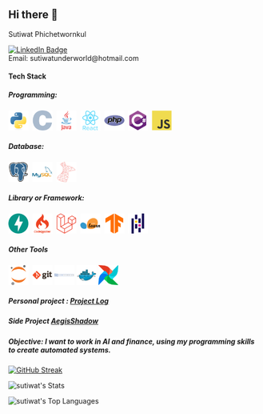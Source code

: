 ## Hi there 👋

Sutiwat Phichetwornkul

<div id="badges">
  <a href="https://www.linkedin.com/in/sutiwatp/"><img src="https://img.shields.io/badge/LinkedIn-blue?style=for-the-badge&logo=linkedin&logoColor=white" alt="LinkedIn Badge"/></a>
  <br/>Email: sutiwatunderworld@hotmail.com
</div>

<!--
**sutiwat/sutiwat** is a ✨ _special_ ✨ repository because its `README.md` (this file) appears on your GitHub profile.

Here are some ideas to get you started:

- 🔭 I’m currently working on ...
- 🌱 I’m currently learning ...
- 👯 I’m looking to collaborate on ...
- 🤔 I’m looking for help with ...
- 💬 Ask me about ...
- 📫 How to reach me: ...
- 😄 Pronouns: ...
- ⚡ Fun fact: ...
-->
<h4>Tech Stack</h4>
<h5>Programming:</h5>
<div>
   <img src="https://github.com/devicons/devicon/blob/master/icons/python/python-original.svg" title="python" alt="python" width="40" height="40"/>&nbsp;
   <img src="https://github.com/devicons/devicon/blob/master/icons/c/c-original.svg" title="c" alt="c" width="40" height="40"/>&nbsp;
  <img src="https://github.com/devicons/devicon/blob/master/icons/java/java-original-wordmark.svg" title="Java" alt="Java" width="40" height="40"/>&nbsp;
  <img src="https://github.com/devicons/devicon/blob/master/icons/react/react-original-wordmark.svg" title="React" alt="React" width="40" height="40"/>&nbsp;
  <img src="https://github.com/devicons/devicon/blob/master/icons/php/php-original.svg" title="Php" alt="Php" width="40" height="40"/>&nbsp;
  <img src="https://github.com/devicons/devicon/blob/master/icons/csharp/csharp-original.svg" title="csharp" alt="csharp" width="40" height="40"/>&nbsp;
  <img src="https://github.com/devicons/devicon/blob/master/icons/javascript/javascript-original.svg" title="Javascript" alt="Javascript" width="40" height="40"/>&nbsp;
</div>
<h5>Database:</h5>
<div>
    <img src="https://github.com/devicons/devicon/blob/master/icons/postgresql/postgresql-original.svg" title="postgresq" alt="postgresq" width="40" height="40"/>&nbsp;
  <img src="https://github.com/devicons/devicon/blob/master/icons/mysql/mysql-original-wordmark.svg" title="MySQL"  alt="MySQL" width="40" height="40"/>&nbsp;
   <img src="https://github.com/devicons/devicon/blob/master/icons/microsoftsqlserver/microsoftsqlserver-line.svg" title="Microsoft SQL Server"  alt="Microsoft SQL Server" width="40" height="40"/>&nbsp;
</div>

<h5>Library or Framework:</h5>
<div>
  <img src="https://github.com/devicons/devicon/blob/master/icons/fastapi/fastapi-original.svg"  title="fastapi" alt="fastapi" width="40" height="40"/>&nbsp;
  <img src="https://github.com/devicons/devicon/blob/master/icons/codeigniter/codeigniter-plain-wordmark.svg"  title="codeigniter" alt="codeigniter" width="40" height="40"/>&nbsp;
  <img src="https://github.com/devicons/devicon/blob/master/icons/laravel/laravel-original.svg"  title="laravel" alt="codeigniter" width="40" height="40"/>&nbsp;
  <img src="https://github.com/devicons/devicon/blob/master/icons/scikitlearn/scikitlearn-original.svg"  title="scikitlearn" alt="scikitlearn" width="40" height="40"/>&nbsp;
  <img src="https://github.com/devicons/devicon/blob/master/icons/tensorflow/tensorflow-original.svg"  title="tensorflow" alt="tensorflow" width="40" height="40"/>&nbsp;
  <img src="https://github.com/devicons/devicon/blob/master/icons/pandas/pandas-original.svg"  title="pandas" alt="pandas" width="40" height="40"/>&nbsp;
</div>
<h5>Other Tools</h5>
<div>
  <img src="https://github.com/devicons/devicon/blob/master/icons/jupyter/jupyter-original.svg" title="jupyter" alt="jupyter " width="40" height="40"/>&nbsp;
  <img src="https://github.com/devicons/devicon/blob/master/icons/git/git-original-wordmark.svg" title="Git" **alt="Git" width="40" height="40"/>
  <img src="https://github.com/devicons/devicon/blob/master/icons/subversion/subversion-original-wordmark.svg" title="SVN" **alt="SVN" width="40" height="40"/>
   <img src="https://github.com/devicons/devicon/blob/master/icons/docker/docker-original.svg" title="docker" **alt="docker" width="40" height="40"/>
  <img src="https://github.com/devicons/devicon/blob/master/icons/apacheairflow/apacheairflow-original.svg" title="apacheairflow" **alt="apacheairflow" width="40" height="40"/>
</div>
<h5>Personal project : <a href="https://www.notion.so/Project-Overview-1cc5f83679f080729156e08369c941a5?pvs=12">Project Log</a></h5>
<h5>Side Project <a href="https://aegisshadow.com/" target="blank">AegisShadow</a></h5>

<h5>Objective: I want to work in AI and finance, using my programming skills to create automated systems.</h5>


[![GitHub Streak](https://github-readme-streak-stats-eight.vercel.app/?user=sutiwat&theme=dark)](https://git.io/streak-stats)

![sutiwat's Stats](https://github-readme-stats.vercel.app/api?username=sutiwat&theme=dracula&show_icons=true&hide_border=false&count_private=true)

![sutiwat's Top Languages](https://github-readme-stats.vercel.app/api/top-langs/?username=sutiwat&theme=dracula&show_icons=true&hide_border=false&layout=compact)
